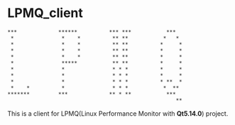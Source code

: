 # LPMQ_client

    ***             ******          *** ***           ***   
     *               *    *          ** **           *   *  
     *               *    *          ** **          *     * 
     *               *    *          ** **          *     * 
     *               *    *          ** **          *     * 
     *               *****           ** **          *     * 
     *               *               * * *          *     * 
     *               *               * * *          *     * 
     *               *               * * *          * **  * 
     *    *          *               * * *           *  **  
    *******         ***             ** * **           ***   
                                                         ** 

This is a client for LPMQ(Linux Performance Monitor with **Qt5.14.0**) project.
